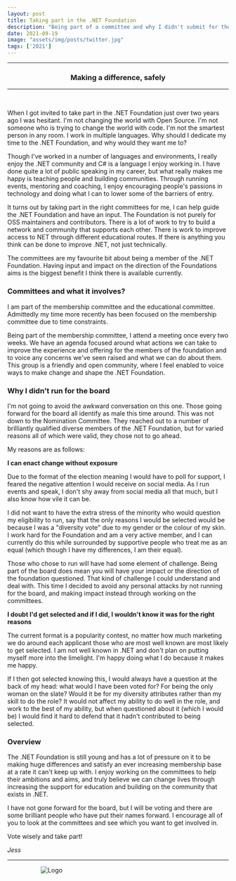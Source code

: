 ```yaml
---
layout: post
title: Taking part in the .NET Foundation
description: "Being part of a committee and why I didn't submit for the board"
date: 2021-09-19
image: "assets/img/posts/twitter.jpg"
tags: ['2021']
---
```


----
<center>
<h3> Making a difference, safely </h3>
</center>

---
<br/>

When I got invited to take part in the .NET Foundation just over two years ago I was hesitant. I'm not changing the world with Open Source. I'm not someone who is trying to change the world with code. I'm not the smartest person in any room. I work in multiple languages. Why should I dedicate my time to the .NET Foundation, and why would they want me to?

Though I've worked in a number of languages and environments, I really enjoy the .NET community and C# is a language I enjoy working in. I have done quite a lot of public speaking in my career, but what really makes me happy is teaching people and building communities. Through running events, mentoring and coaching, I enjoy encouraging people's passions in technology and doing what I can to lower some of the barriers of entry.

It turns out by taking part in the right committees for me, I can help guide the .NET Foundation and have an input. The Foundation is not purely for OSS maintainers and contributors. There is a lot of work to try to build a network and community that supports each other. There is work to improve access to NET through different educational routes. If there is anything you think can be done to improve .NET, not just technically.

The committees are my favourite bit about being a member of the .NET Foundation. Having input and impact on the direction of the Foundations aims is the biggest benefit I think there is available currently.

### Committees and what it involves?
 
I am part of the membership committee and the educational committee. Admittedly my time more recently has been focused on the membership committee due to time constraints.

Being part of the membership committee, I attend a meeting once every two weeks. We have an agenda focused around what actions we can take to improve the experience and offering for the members of the foundation and to voice any concerns we've seen raised and what we can do about them. This group is a friendly and open community, where I feel enabled to voice ways to make change and shape the .NET Foundation. 

### Why I didn't run for the board

I'm not going to avoid the awkward conversation on this one. Those going forward for the board all identify as male this time around. This was not down to the Nomination Committee. They reached out to a number of brilliantly qualified diverse members of the .NET Foundation, but for varied reasons all of which were valid, they chose not to go ahead.

My reasons are as follows:

**I can enact change without exposure**

Due to the format of the election meaning I would have to poll for support, I feared the negative attention I would receive on social media. As I run events and speak, I don't shy away from social media all that much, but I also know how vile it can be.

I did not want to have the extra stress of the minority who would question my eligibility to run, say that the only reasons I would be selected would be because I was a "diversity vote" due to my gender or the colour of my skin. I work hard for the Foundation and am a very active member, and I can currently do this while surrounded by supportive people who treat me as an equal (which though I have my differences, I am their equal).

Those who chose to run will have had some element of challenge. Being part of the board does mean you will have your impact or the direction of the foundation questioned. That kind of challenge I could understand and deal with. This time I decided to avoid any personal attacks by not running for the board, and making impact instead through working on the committees.

**I doubt I'd get selected and if I did, I wouldn't know it was for the right reasons**

The current format is a popularity contest, no matter how much marketing we do around each applicant those who are most well known are most likely to get selected. I am not well known in .NET and don't plan on putting myself more into the limelight. I'm happy doing what I do because it makes me happy. 

If I then got selected knowing this, I would always have a question at the back of my head: what would I have been voted for? For being the only woman on the slate? Would it be for my diversity attributes rather than my skill to do the role? It would not affect my ability to do well in the role, and work to the best of my ability, but when questioned about it (which I would be) I would find it hard to defend that it hadn't contributed to being selected. 

### Overview

The .NET Foundation is still young and has a lot of pressure on it to be making huge differences and satisfy an ever increasing membership base at a rate it can't keep up with. I enjoy working on the committees to help their ambitions and aims, and truly believe we can change lives through increasing the support for education and building on the community that exists in .NET. 

I have not gone forward for the board, but I will be voting and there are some brilliant people who have put their names forward. I encourage all of you to look at the committees and see which you want to get involved in.

Vote wisely and take part!

_Jess_

---

<div style="text-align:center; width:20%; margin-left: 10%;" markdown="1">
<img src="{{site.baseurl}}/assets/img/logo.png" alt="Logo">
</div>

